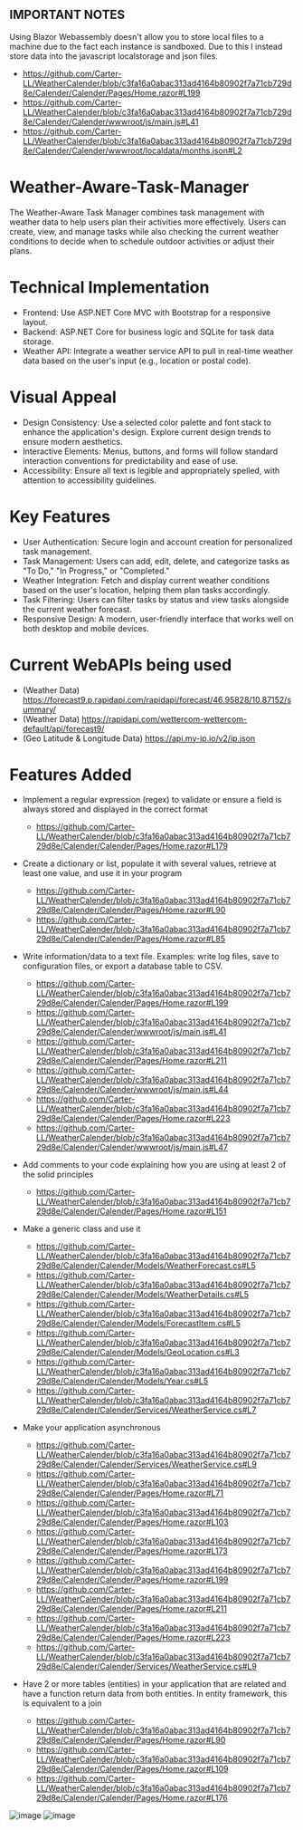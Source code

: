 ## IMPORTANT NOTES
Using Blazor Webassembly doesn't allow you to store local files to a machine due to the fact each instance is sandboxed. Due to this I instead store data into the javascript localstorage and json files.
- https://github.com/Carter-LL/WeatherCalender/blob/c3fa16a0abac313ad4164b80902f7a71cb729d8e/Calender/Calender/Pages/Home.razor#L199
- https://github.com/Carter-LL/WeatherCalender/blob/c3fa16a0abac313ad4164b80902f7a71cb729d8e/Calender/Calender/wwwroot/js/main.js#L41
- https://github.com/Carter-LL/WeatherCalender/blob/c3fa16a0abac313ad4164b80902f7a71cb729d8e/Calender/Calender/wwwroot/localdata/months.json#L2

# Weather-Aware-Task-Manager
The Weather-Aware Task Manager combines task management with weather data to help users plan their activities more effectively. Users can create, view, and manage tasks while also checking the current weather conditions to decide when to schedule outdoor activities or adjust their plans.

# Technical Implementation
- Frontend: Use ASP.NET Core MVC with Bootstrap for a responsive layout.
- Backend: ASP.NET Core for business logic and SQLite for task data storage.
- Weather API: Integrate a weather service API to pull in real-time weather data based on the user's input (e.g., location or postal code).

# Visual Appeal
- Design Consistency: Use a selected color palette and font stack to enhance the application's design. Explore current design trends to ensure modern aesthetics.
- Interactive Elements: Menus, buttons, and forms will follow standard interaction conventions for predictability and ease of use.
- Accessibility: Ensure all text is legible and appropriately spelled, with attention to accessibility guidelines.

# Key Features
- User Authentication: Secure login and account creation for personalized task management.
- Task Management: Users can add, edit, delete, and categorize tasks as "To Do," "In Progress," or "Completed."
- Weather Integration: Fetch and display current weather conditions based on the user's location, helping them plan tasks accordingly.
- Task Filtering: Users can filter tasks by status and view tasks alongside the current weather forecast.
- Responsive Design: A modern, user-friendly interface that works well on both desktop and mobile devices.

# Current WebAPIs being used
- (Weather Data) https://forecast9.p.rapidapi.com/rapidapi/forecast/46.95828/10.87152/summary/
- (Weather Data) https://rapidapi.com/wettercom-wettercom-default/api/forecast9/
- (Geo Latitude & Longitude Data) https://api.my-ip.io/v2/ip.json

# Features Added
- Implement a regular expression (regex) to validate or ensure a field is always stored and displayed in the correct format
  - https://github.com/Carter-LL/WeatherCalender/blob/c3fa16a0abac313ad4164b80902f7a71cb729d8e/Calender/Calender/Pages/Home.razor#L179

- Create a dictionary or list, populate it with several values, retrieve at least one value, and use it in your program
  - https://github.com/Carter-LL/WeatherCalender/blob/c3fa16a0abac313ad4164b80902f7a71cb729d8e/Calender/Calender/Pages/Home.razor#L90
  - https://github.com/Carter-LL/WeatherCalender/blob/c3fa16a0abac313ad4164b80902f7a71cb729d8e/Calender/Calender/Pages/Home.razor#L85

- Write information/data to a text file. Examples: write log files, save to configuration files, or export a database table to CSV.
  - https://github.com/Carter-LL/WeatherCalender/blob/c3fa16a0abac313ad4164b80902f7a71cb729d8e/Calender/Calender/Pages/Home.razor#L199
  - https://github.com/Carter-LL/WeatherCalender/blob/c3fa16a0abac313ad4164b80902f7a71cb729d8e/Calender/Calender/wwwroot/js/main.js#L41
  - https://github.com/Carter-LL/WeatherCalender/blob/c3fa16a0abac313ad4164b80902f7a71cb729d8e/Calender/Calender/Pages/Home.razor#L211
  - https://github.com/Carter-LL/WeatherCalender/blob/c3fa16a0abac313ad4164b80902f7a71cb729d8e/Calender/Calender/wwwroot/js/main.js#L44
  - https://github.com/Carter-LL/WeatherCalender/blob/c3fa16a0abac313ad4164b80902f7a71cb729d8e/Calender/Calender/Pages/Home.razor#L223
  - https://github.com/Carter-LL/WeatherCalender/blob/c3fa16a0abac313ad4164b80902f7a71cb729d8e/Calender/Calender/wwwroot/js/main.js#L47
 
- Add comments to your code explaining how you are using at least 2 of the solid principles
  - https://github.com/Carter-LL/WeatherCalender/blob/c3fa16a0abac313ad4164b80902f7a71cb729d8e/Calender/Calender/Pages/Home.razor#L151
 
- Make a generic class and use it
  - https://github.com/Carter-LL/WeatherCalender/blob/c3fa16a0abac313ad4164b80902f7a71cb729d8e/Calender/Calender/Models/WeatherForecast.cs#L5
  - https://github.com/Carter-LL/WeatherCalender/blob/c3fa16a0abac313ad4164b80902f7a71cb729d8e/Calender/Calender/Models/WeatherDetails.cs#L5
  - https://github.com/Carter-LL/WeatherCalender/blob/c3fa16a0abac313ad4164b80902f7a71cb729d8e/Calender/Calender/Models/ForecastItem.cs#L5
  - https://github.com/Carter-LL/WeatherCalender/blob/c3fa16a0abac313ad4164b80902f7a71cb729d8e/Calender/Calender/Models/GeoLocation.cs#L3
  - https://github.com/Carter-LL/WeatherCalender/blob/c3fa16a0abac313ad4164b80902f7a71cb729d8e/Calender/Calender/Models/Year.cs#L5
  - https://github.com/Carter-LL/WeatherCalender/blob/c3fa16a0abac313ad4164b80902f7a71cb729d8e/Calender/Calender/Services/WeatherService.cs#L7
 
- Make your application asynchronous
  - https://github.com/Carter-LL/WeatherCalender/blob/c3fa16a0abac313ad4164b80902f7a71cb729d8e/Calender/Calender/Services/WeatherService.cs#L9
  - https://github.com/Carter-LL/WeatherCalender/blob/c3fa16a0abac313ad4164b80902f7a71cb729d8e/Calender/Calender/Pages/Home.razor#L71
  - https://github.com/Carter-LL/WeatherCalender/blob/c3fa16a0abac313ad4164b80902f7a71cb729d8e/Calender/Calender/Pages/Home.razor#L103
  - https://github.com/Carter-LL/WeatherCalender/blob/c3fa16a0abac313ad4164b80902f7a71cb729d8e/Calender/Calender/Pages/Home.razor#L173
  - https://github.com/Carter-LL/WeatherCalender/blob/c3fa16a0abac313ad4164b80902f7a71cb729d8e/Calender/Calender/Pages/Home.razor#L199
  - https://github.com/Carter-LL/WeatherCalender/blob/c3fa16a0abac313ad4164b80902f7a71cb729d8e/Calender/Calender/Pages/Home.razor#L211
  - https://github.com/Carter-LL/WeatherCalender/blob/c3fa16a0abac313ad4164b80902f7a71cb729d8e/Calender/Calender/Pages/Home.razor#L223
  - https://github.com/Carter-LL/WeatherCalender/blob/c3fa16a0abac313ad4164b80902f7a71cb729d8e/Calender/Calender/Services/WeatherService.cs#L9

- Have 2 or more tables (entities) in your application that are related and have a function return data from both entities.  In entity framework, this is equivalent to a join
  - https://github.com/Carter-LL/WeatherCalender/blob/c3fa16a0abac313ad4164b80902f7a71cb729d8e/Calender/Calender/Pages/Home.razor#L90
  - https://github.com/Carter-LL/WeatherCalender/blob/c3fa16a0abac313ad4164b80902f7a71cb729d8e/Calender/Calender/Pages/Home.razor#L109
  - https://github.com/Carter-LL/WeatherCalender/blob/c3fa16a0abac313ad4164b80902f7a71cb729d8e/Calender/Calender/Pages/Home.razor#L176

![image](https://github.com/user-attachments/assets/6ae3a8ca-04c7-4d15-af12-b8d0d467ea13)
![image](https://github.com/user-attachments/assets/ab4a12c5-6d40-4bbe-8372-764cc4e64a75)

